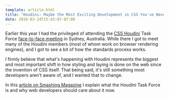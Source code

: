 ```yaml
---
template: article.html
title: "Houdini: Maybe the Most Exciting Development in CSS You've Never Heard Of"
date: 2016-03-24T15:43:07-07:00
---
```


Earlier this year I had the privileged of attending the [CSS Houdini](https://wiki.css-houdini.org/) Task Force [face-to-face meeting](https://github.com/w3c/css-houdini-drafts/wiki/Sydney-F2F-January-2016) in Sydney, Australia. While there I got to meet many of the Houdini members (most of whom work on browser rendering engines), and I got to see a bit of how the standards process works.

I firmly believe that what's happening with Houdini represents the biggest and most important shift in how styling and laying is done on the web since the invention of CSS itself. That being said, it's still something most developers aren't aware of, and I wanted that to change.

In this [article on Smashing Magazine](https://www.smashingmagazine.com/2016/03/houdini-maybe-the-most-exciting-development-in-css-youve-never-heard-of/) I explain what the Houdini Task Force is and why web developers should care about it now.
